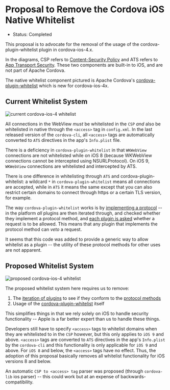 # Proposal to Remove the Cordova iOS Native Whitelist
- Status: Completed

This proposal is to advocate for the removal of the usage of the cordova-plugin-whitelist plugin in cordova-ios-4.x.

In the diagrams, CSP refers to [Content-Security Policy](https://developer.mozilla.org/en-US/docs/Web/Security/CSP) and ATS refers to [App Transport Security](https://developer.apple.com/library/ios/documentation/General/Reference/InfoPlistKeyReference/Articles/CocoaKeys.html#//apple_ref/doc/uid/TP40009251-SW33).
These two components are built-in to iOS, and are not part of Apache Cordova.

The native whitelist component pictured is Apache Cordova's [cordova-plugin-whitelist](https://github.com/apache/cordova-plugin-whitelist) which is new for cordova-ios-4x.

## Current Whitelist System

![current cordova-ios-4 whitelist](images/ios-whitelist-removal/cordova-ios-4-whitelist-current.png)

All connections in the WebView *must* be whitelisted in the `CSP` *and* also be whitelisted in native through the `<access>` tag in `config.xml`. In the last released version of the `cordova-cli`, all `<access>` tags are automatically converted to `ATS` directives in the app's `Info.plist` file. 

There is a deficiency in `cordova-plugin-whitelist` in that `WKWebView` connections are not whitelisted while on iOS 8 (because WKWebView connections cannot be intercepted using NSURLProtocol). On iOS 9, `WKWebView` connections are whitelisted and intercepted by ATS.

There is one difference in whitelisting through `ATS` and cordova-plugin-whitelist: a wildcard `*` in `cordova-plugin-whitelist` means all connections are accepted, while in `ATS` it means the same except that you can also restrict certain domains to connect through https or a certain TLS version, for example.

The way `cordova-plugin-whitelist` works is by [implementing a protocol](https://github.com/apache/cordova-ios/blob/master/CordovaLib/Classes/Public/CDVURLRequestFilter.h) -- in the platform *all* plugins are then iterated through, and checked whether they implement a protocol method, and [each plugin is asked](https://github.com/apache/cordova-ios/blob/0ec2949d9b37495da6504867bfb371bd868242f0/CordovaLib/Classes/Public/CDVViewController.m#L518) whether a request is to be allowed. This means that any plugin that implements the protocol method can *veto* a request.

It seems that this code was added to provide a generic way to allow whitelist as a plugin -- the utility of these protocol methods for other uses are not apparent.

## Proposed Whitelist System

![proposed cordova-ios-4 whitelist](images/ios-whitelist-removal/cordova-ios-4-whitelist-proposed.png)

The proposed whitelist system here requires us to remove:

1. The [iteration of plugins](https://github.com/apache/cordova-ios/blob/0ec2949d9b37495da6504867bfb371bd868242f0/CordovaLib/Classes/Public/CDVViewController.m#L518) to see if they conform to the [protocol methods](https://github.com/apache/cordova-ios/blob/master/CordovaLib/Classes/Public/CDVURLRequestFilter.h)
2. Usage of the [cordova-plugin-whitelist](https://github.com/apache/cordova-plugin-whitelist) itself

This simplifies things in that we rely solely on iOS to handle security functionality -- Apple is a far better expert than us to handle these things.

Developers still have to specify `<access>` tags to whitelist domains when they are whitelisted to in the `CSP` however, but this only applies to `iOS 9` and above. `<access>` tags are converted to `ATS` directives in the app's `Info.plist` by the `cordova-cli` and this functionality is only applicable for `iOS 9` and above. For `iOS 8` and below, the `<access>` tags have no effect. Thus, the adoption of this proposal basically removes all whitelist functionality for iOS versions 8 and below.

An automatic `CSP to <access> tag` parser was proposed (through `cordova-lib` ios parser) -- this could work but at an expense of backwards-compatibility.